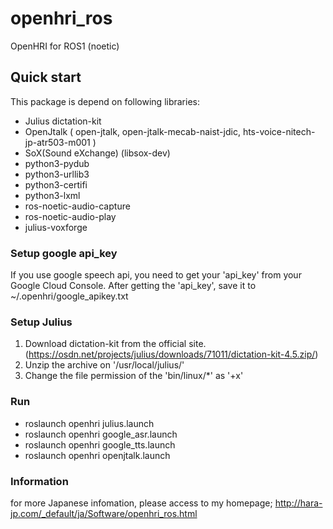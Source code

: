 # openhri_ros
OpenHRI for ROS1 (noetic)

## Quick start
This package is depend on following libraries:
  * Julius dictation-kit
  * OpenJtalk ( open-jtalk, open-jtalk-mecab-naist-jdic, hts-voice-nitech-jp-atr503-m001 )
  * SoX(Sound eXchange) (libsox-dev)
  * python3-pydub
  * python3-urllib3
  * python3-certifi
  * python3-lxml
  * ros-noetic-audio-capture
  * ros-noetic-audio-play
  * julius-voxforge

### Setup google api_key
If you use google speech api, you need to get your 'api_key' from your Google Cloud Console.
After getting the 'api_key', save it to ~/.openhri/google_apikey.txt

### Setup Julius
1. Download dictation-kit from the official site.(https://osdn.net/projects/julius/downloads/71011/dictation-kit-4.5.zip/)
2. Unzip the archive on '/usr/local/julius/'
2. Change the file permission of the 'bin/linux/\*' as '+x'


### Run 
 * roslaunch openhri julius.launch
 * roslaunch openhri google_asr.launch
 * roslaunch openhri google_tts.launch
 * roslaunch openhri openjtalk.launch
 
 ### Information
 for more Japanese infomation, please access to my homepage; http://hara-jp.com/_default/ja/Software/openhri_ros.html
